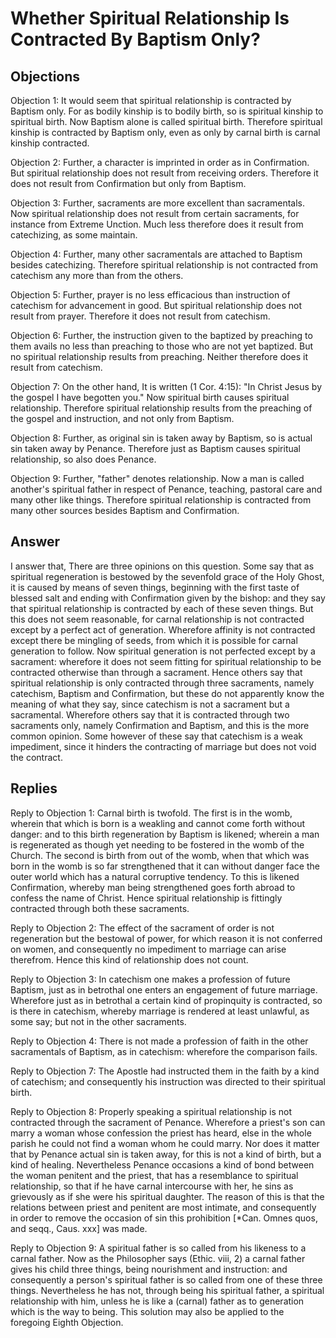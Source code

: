# Whether Spiritual Relationship Is Contracted By Baptism Only?

## Objections

Objection 1: It would seem that spiritual relationship is contracted by Baptism only. For as bodily kinship is to bodily birth, so is spiritual kinship to spiritual birth. Now Baptism alone is called spiritual birth. Therefore spiritual kinship is contracted by Baptism only, even as only by carnal birth is carnal kinship contracted.

Objection 2: Further, a character is imprinted in order as in Confirmation. But spiritual relationship does not result from receiving orders. Therefore it does not result from Confirmation but only from Baptism.

Objection 3: Further, sacraments are more excellent than sacramentals. Now spiritual relationship does not result from certain sacraments, for instance from Extreme Unction. Much less therefore does it result from catechizing, as some maintain.

Objection 4: Further, many other sacramentals are attached to Baptism besides catechizing. Therefore spiritual relationship is not contracted from catechism any more than from the others.

Objection 5: Further, prayer is no less efficacious than instruction of catechism for advancement in good. But spiritual relationship does not result from prayer. Therefore it does not result from catechism.

Objection 6: Further, the instruction given to the baptized by preaching to them avails no less than preaching to those who are not yet baptized. But no spiritual relationship results from preaching. Neither therefore does it result from catechism.

Objection 7: On the other hand, It is written (1 Cor. 4:15): "In Christ Jesus by the gospel I have begotten you." Now spiritual birth causes spiritual relationship. Therefore spiritual relationship results from the preaching of the gospel and instruction, and not only from Baptism.

Objection 8: Further, as original sin is taken away by Baptism, so is actual sin taken away by Penance. Therefore just as Baptism causes spiritual relationship, so also does Penance.

Objection 9: Further, "father" denotes relationship. Now a man is called another's spiritual father in respect of Penance, teaching, pastoral care and many other like things. Therefore spiritual relationship is contracted from many other sources besides Baptism and Confirmation.

## Answer



I answer that, There are three opinions on this question. Some say that as spiritual regeneration is bestowed by the sevenfold grace of the Holy Ghost, it is caused by means of seven things, beginning with the first taste of blessed salt and ending with Confirmation given by the bishop: and they say that spiritual relationship is contracted by each of these seven things. But this does not seem reasonable, for carnal relationship is not contracted except by a perfect act of generation. Wherefore affinity is not contracted except there be mingling of seeds, from which it is possible for carnal generation to follow. Now spiritual generation is not perfected except by a sacrament: wherefore it does not seem fitting for spiritual relationship to be contracted otherwise than through a sacrament. Hence others say that spiritual relationship is only contracted through three sacraments, namely catechism, Baptism and Confirmation, but these do not apparently know the meaning of what they say, since catechism is not a sacrament but a sacramental. Wherefore others say that it is contracted through two sacraments only, namely Confirmation and Baptism, and this is the more common opinion. Some however of these say that catechism is a weak impediment, since it hinders the contracting of marriage but does not void the contract.

## Replies

Reply to Objection 1: Carnal birth is twofold. The first is in the womb, wherein that which is born is a weakling and cannot come forth without danger: and to this birth regeneration by Baptism is likened; wherein a man is regenerated as though yet needing to be fostered in the womb of the Church. The second is birth from out of the womb, when that which was born in the womb is so far strengthened that it can without danger face the outer world which has a natural corruptive tendency. To this is likened Confirmation, whereby man being strengthened goes forth abroad to confess the name of Christ. Hence spiritual relationship is fittingly contracted through both these sacraments.

Reply to Objection 2: The effect of the sacrament of order is not regeneration but the bestowal of power, for which reason it is not conferred on women, and consequently no impediment to marriage can arise therefrom. Hence this kind of relationship does not count.

Reply to Objection 3: In catechism one makes a profession of future Baptism, just as in betrothal one enters an engagement of future marriage. Wherefore just as in betrothal a certain kind of propinquity is contracted, so is there in catechism, whereby marriage is rendered at least unlawful, as some say; but not in the other sacraments.

Reply to Objection 4: There is not made a profession of faith in the other sacramentals of Baptism, as in catechism: wherefore the comparison fails.

Reply to Objection 7: The Apostle had instructed them in the faith by a kind of catechism; and consequently his instruction was directed to their spiritual birth.

Reply to Objection 8: Properly speaking a spiritual relationship is not contracted through the sacrament of Penance. Wherefore a priest's son can marry a woman whose confession the priest has heard, else in the whole parish he could not find a woman whom he could marry. Nor does it matter that by Penance actual sin is taken away, for this is not a kind of birth, but a kind of healing. Nevertheless Penance occasions a kind of bond between the woman penitent and the priest, that has a resemblance to spiritual relationship, so that if he have carnal intercourse with her, he sins as grievously as if she were his spiritual daughter. The reason of this is that the relations between priest and penitent are most intimate, and consequently in order to remove the occasion of sin this prohibition [*Can. Omnes quos, and seqq., Caus. xxx] was made.

Reply to Objection 9: A spiritual father is so called from his likeness to a carnal father. Now as the Philosopher says (Ethic. viii, 2) a carnal father gives his child three things, being nourishment and instruction: and consequently a person's spiritual father is so called from one of these three things. Nevertheless he has not, through being his spiritual father, a spiritual relationship with him, unless he is like a (carnal) father as to generation which is the way to being. This solution may also be applied to the foregoing Eighth Objection.
